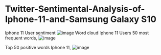 # Twitter-Sentimental-Analysis-of-Iphone-11-and-Samsung Galaxy S10
Iphone 11 User sentiment
![image](https://user-images.githubusercontent.com/59784424/89116285-029f9200-d447-11ea-9867-04cbe8a22862.png)
Word cloud Iphone 11 Users 50 most frequent words,
![image](https://user-images.githubusercontent.com/59784424/89116300-34185d80-d447-11ea-8d90-bbe6fc757018.png)

Top 50 positive words Iphone 11,
![image](https://user-images.githubusercontent.com/59784424/89116312-6de96400-d447-11ea-8ea6-4f8e23218a05.png)

